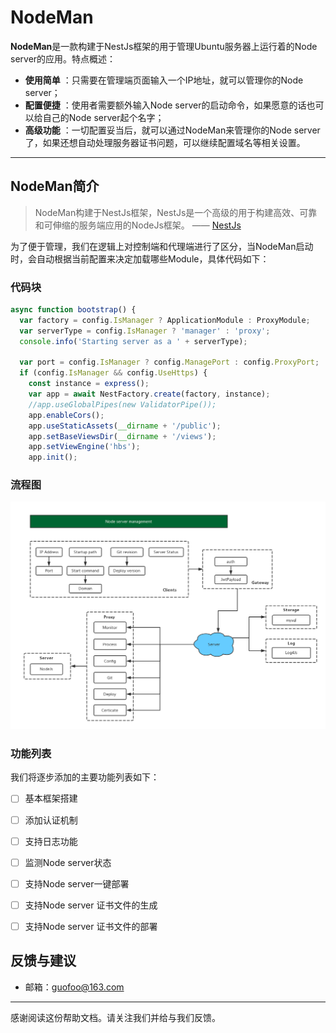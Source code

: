 # NodeMan

**NodeMan**是一款构建于NestJs框架的用于管理Ubuntu服务器上运行着的Node server的应用。特点概述：
 
- **使用简单** ：只需要在管理端页面输入一个IP地址，就可以管理你的Node server；
- **配置便捷** ：使用者需要额外输入Node server的启动命令，如果愿意的话也可以给自己的Node server起个名字；
- **高级功能** ：一切配置妥当后，就可以通过NodeMan来管理你的Node server了，如果还想自动处理服务器证书问题，可以继续配置域名等相关设置。

------------------

## NodeMan简介

> NodeMan构建于NestJs框架，NestJs是一个高级的用于构建高效、可靠和可伸缩的服务端应用的NodeJs框架。  —— [NestJs](https://nestjs.com)

为了便于管理，我们在逻辑上对控制端和代理端进行了区分，当NodeMan启动时，会自动根据当前配置来决定加载哪些Module，具体代码如下： 

### 代码块
``` javascript
async function bootstrap() {
  var factory = config.IsManager ? ApplicationModule : ProxyModule;
  var serverType = config.IsManager ? 'manager' : 'proxy';
  console.info('Starting server as a ' + serverType);

  var port = config.IsManager ? config.ManagePort : config.ProxyPort;
  if (config.IsManager && config.UseHttps) {
    const instance = express();
    var app = await NestFactory.create(factory, instance);
    //app.useGlobalPipes(new ValidatorPipe());
    app.enableCors();
    app.useStaticAssets(__dirname + '/public');
    app.setBaseViewsDir(__dirname + '/views');
    app.setViewEngine('hbs');
    app.init();
```

### 流程图

![](https://github.com/lantsang/nodeman/blob/master/Node%20server%20management%20structure.jpg?raw=true)

### 功能列表

我们将逐步添加的主要功能列表如下：

- [ ] 基本框架搭建
- [ ] 添加认证机制
- [ ] 支持日志功能
- [ ] 监测Node server状态
- [ ] 支持Node server一键部署
- [ ] 支持Node server 证书文件的生成
- [ ] 支持Node server 证书文件的部署


## 反馈与建议
- 邮箱：<guofoo@163.com>

---------
感谢阅读这份帮助文档。请关注我们并给与我们反馈。
